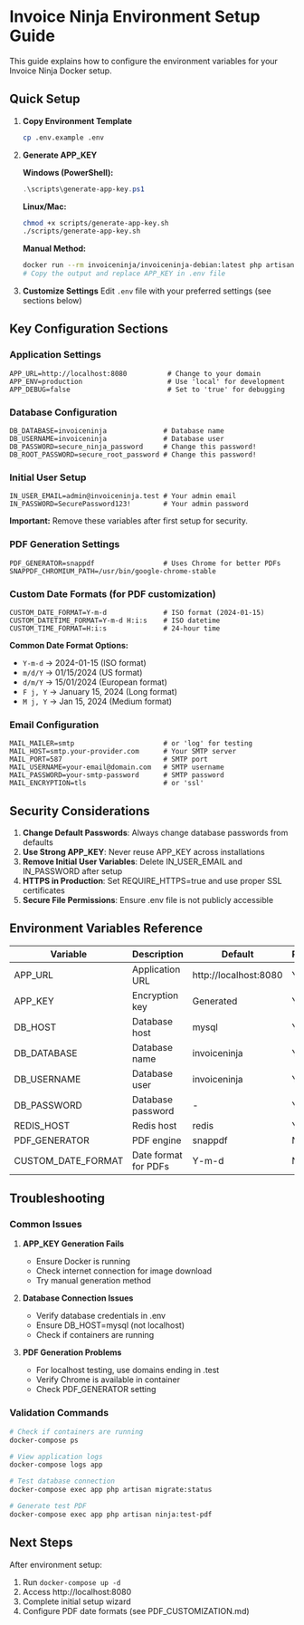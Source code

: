 # Invoice Ninja Environment Setup Guide

This guide explains how to configure the environment variables for your Invoice Ninja Docker setup.

## Quick Setup

1. **Copy Environment Template**
   ```bash
   cp .env.example .env
   ```

2. **Generate APP_KEY**
   
   **Windows (PowerShell):**
   ```powershell
   .\scripts\generate-app-key.ps1
   ```
   
   **Linux/Mac:**
   ```bash
   chmod +x scripts/generate-app-key.sh
   ./scripts/generate-app-key.sh
   ```
   
   **Manual Method:**
   ```bash
   docker run --rm invoiceninja/invoiceninja-debian:latest php artisan key:generate --show
   # Copy the output and replace APP_KEY in .env file
   ```

3. **Customize Settings**
   Edit `.env` file with your preferred settings (see sections below)

## Key Configuration Sections

### Application Settings
```env
APP_URL=http://localhost:8080          # Change to your domain
APP_ENV=production                     # Use 'local' for development
APP_DEBUG=false                        # Set to 'true' for debugging
```

### Database Configuration
```env
DB_DATABASE=invoiceninja              # Database name
DB_USERNAME=invoiceninja              # Database user
DB_PASSWORD=secure_ninja_password     # Change this password!
DB_ROOT_PASSWORD=secure_root_password # Change this password!
```

### Initial User Setup
```env
IN_USER_EMAIL=admin@invoiceninja.test # Your admin email
IN_PASSWORD=SecurePassword123!        # Your admin password
```
**Important:** Remove these variables after first setup for security.

### PDF Generation Settings
```env
PDF_GENERATOR=snappdf                 # Uses Chrome for better PDFs
SNAPPDF_CHROMIUM_PATH=/usr/bin/google-chrome-stable
```

### Custom Date Formats (for PDF customization)
```env
CUSTOM_DATE_FORMAT=Y-m-d              # ISO format (2024-01-15)
CUSTOM_DATETIME_FORMAT=Y-m-d H:i:s    # ISO datetime
CUSTOM_TIME_FORMAT=H:i:s              # 24-hour time
```

**Common Date Format Options:**
- `Y-m-d` → 2024-01-15 (ISO format)
- `m/d/Y` → 01/15/2024 (US format)
- `d/m/Y` → 15/01/2024 (European format)
- `F j, Y` → January 15, 2024 (Long format)
- `M j, Y` → Jan 15, 2024 (Medium format)

### Email Configuration
```env
MAIL_MAILER=smtp                      # or 'log' for testing
MAIL_HOST=smtp.your-provider.com      # Your SMTP server
MAIL_PORT=587                         # SMTP port
MAIL_USERNAME=your-email@domain.com   # SMTP username
MAIL_PASSWORD=your-smtp-password      # SMTP password
MAIL_ENCRYPTION=tls                   # or 'ssl'
```

## Security Considerations

1. **Change Default Passwords**: Always change database passwords from defaults
2. **Use Strong APP_KEY**: Never reuse APP_KEY across installations
3. **Remove Initial User Variables**: Delete IN_USER_EMAIL and IN_PASSWORD after setup
4. **HTTPS in Production**: Set REQUIRE_HTTPS=true and use proper SSL certificates
5. **Secure File Permissions**: Ensure .env file is not publicly accessible

## Environment Variables Reference

| Variable | Description | Default | Required |
|----------|-------------|---------|----------|
| APP_URL | Application URL | http://localhost:8080 | Yes |
| APP_KEY | Encryption key | Generated | Yes |
| DB_HOST | Database host | mysql | Yes |
| DB_DATABASE | Database name | invoiceninja | Yes |
| DB_USERNAME | Database user | invoiceninja | Yes |
| DB_PASSWORD | Database password | - | Yes |
| REDIS_HOST | Redis host | redis | Yes |
| PDF_GENERATOR | PDF engine | snappdf | No |
| CUSTOM_DATE_FORMAT | Date format for PDFs | Y-m-d | No |

## Troubleshooting

### Common Issues

1. **APP_KEY Generation Fails**
   - Ensure Docker is running
   - Check internet connection for image download
   - Try manual generation method

2. **Database Connection Issues**
   - Verify database credentials in .env
   - Ensure DB_HOST=mysql (not localhost)
   - Check if containers are running

3. **PDF Generation Problems**
   - For localhost testing, use domains ending in .test
   - Verify Chrome is available in container
   - Check PDF_GENERATOR setting

### Validation Commands

```bash
# Check if containers are running
docker-compose ps

# View application logs
docker-compose logs app

# Test database connection
docker-compose exec app php artisan migrate:status

# Generate test PDF
docker-compose exec app php artisan ninja:test-pdf
```

## Next Steps

After environment setup:
1. Run `docker-compose up -d`
2. Access http://localhost:8080
3. Complete initial setup wizard
4. Configure PDF date formats (see PDF_CUSTOMIZATION.md)
